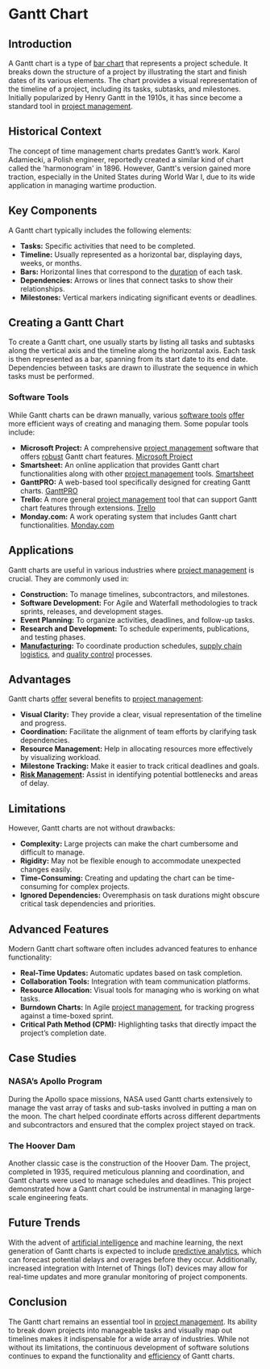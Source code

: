 # Gantt Chart

## Introduction
A Gantt chart is a type of [bar chart](../b/bar_chart.md) that represents a project schedule. It breaks down the structure of a project by illustrating the start and finish dates of its various elements. The chart provides a visual representation of the timeline of a project, including its tasks, subtasks, and milestones. Initially popularized by Henry Gantt in the 1910s, it has since become a standard tool in [project management](../p/project_management.md).

## Historical Context
The concept of time management charts predates Gantt’s work. Karol Adamiecki, a Polish engineer, reportedly created a similar kind of chart called the 'harmonogram' in 1896. However, Gantt's version gained more traction, especially in the United States during World War I, due to its wide application in managing wartime production.

## Key Components
A Gantt chart typically includes the following elements:

- **Tasks:** Specific activities that need to be completed.
- **Timeline:** Usually represented as a horizontal bar, displaying days, weeks, or months.
- **Bars:** Horizontal lines that correspond to the [duration](../d/duration.md) of each task.
- **Dependencies:** Arrows or lines that connect tasks to show their relationships.
- **Milestones:** Vertical markers indicating significant events or deadlines.

## Creating a Gantt Chart
To create a Gantt chart, one usually starts by listing all tasks and subtasks along the vertical axis and the timeline along the horizontal axis. Each task is then represented as a bar, spanning from its start date to its end date. Dependencies between tasks are drawn to illustrate the sequence in which tasks must be performed.

### Software Tools
While Gantt charts can be drawn manually, various [software tools](../s/software_tools_for_trading.md) [offer](../o/offer.md) more efficient ways of creating and managing them. Some popular tools include:

- **Microsoft Project:** A comprehensive [project management](../p/project_management.md) software that offers [robust](../r/robust.md) Gantt chart features. [Microsoft Project](https://www.microsoft.com/en-us/microsoft-365/project/project-management-software)
- **Smartsheet:** An online application that provides Gantt chart functionalities along with other [project management](../p/project_management.md) tools. [Smartsheet](https://www.smartsheet.com)
- **GanttPRO:** A web-based tool specifically designed for creating Gantt charts. [GanttPRO](https://ganttpro.com)
- **Trello:** A more general [project management](../p/project_management.md) tool that can support Gantt chart features through extensions. [Trello](https://trello.com)
- **Monday.com:** A work operating system that includes Gantt chart functionalities. [Monday.com](https://monday.com)

## Applications
Gantt charts are useful in various industries where [project management](../p/project_management.md) is crucial. They are commonly used in:

- **Construction:** To manage timelines, subcontractors, and milestones.
- **Software Development:** For Agile and Waterfall methodologies to track sprints, releases, and development stages.
- **Event Planning:** To organize activities, deadlines, and follow-up tasks.
- **Research and Development:** To schedule experiments, publications, and testing phases.
- **[Manufacturing](../m/manufacturing.md):** To coordinate production schedules, [supply chain](../s/supply_chain.md) [logistics](../l/logistics.md), and [quality control](../q/quality_control.md) processes.

## Advantages
Gantt charts [offer](../o/offer.md) several benefits to [project management](../p/project_management.md):

- **Visual Clarity:** They provide a clear, visual representation of the timeline and progress.
- **Coordination:** Facilitate the alignment of team efforts by clarifying task dependencies.
- **Resource Management:** Help in allocating resources more effectively by visualizing workload.
- **Milestone Tracking:** Make it easier to track critical deadlines and goals.
- **[Risk Management](../r/risk_management.md):** Assist in identifying potential bottlenecks and areas of delay.

## Limitations
However, Gantt charts are not without drawbacks:

- **Complexity:** Large projects can make the chart cumbersome and difficult to manage.
- **Rigidity:** May not be flexible enough to accommodate unexpected changes easily.
- **Time-Consuming:** Creating and updating the chart can be time-consuming for complex projects.
- **Ignored Dependencies:** Overemphasis on task durations might obscure critical task dependencies and priorities.

## Advanced Features
Modern Gantt chart software often includes advanced features to enhance functionality:

- **Real-Time Updates:** Automatic updates based on task completion.
- **Collaboration Tools:** Integration with team communication platforms.
- **Resource Allocation:** Visual tools for managing who is working on what tasks.
- **Burndown Charts:** In Agile [project management](../p/project_management.md), for tracking progress against a time-boxed sprint.
- **Critical Path Method (CPM):** Highlighting tasks that directly impact the project’s completion date.

## Case Studies
### NASA’s Apollo Program
During the Apollo space missions, NASA used Gantt charts extensively to manage the vast array of tasks and sub-tasks involved in putting a man on the moon. The chart helped coordinate efforts across different departments and subcontractors and ensured that the complex project stayed on track.

### The Hoover Dam
Another classic case is the construction of the Hoover Dam. The project, completed in 1935, required meticulous planning and coordination, and Gantt charts were used to manage schedules and deadlines. This project demonstrated how a Gantt chart could be instrumental in managing large-scale engineering feats.

## Future Trends
With the advent of [artificial intelligence](../a/artificial_intelligence_in_trading.md) and machine learning, the next generation of Gantt charts is expected to include [predictive analytics](../p/predictive_analytics.md), which can forecast potential delays and overages before they occur. Additionally, increased integration with Internet of Things (IoT) devices may allow for real-time updates and more granular monitoring of project components.

## Conclusion
The Gantt chart remains an essential tool in [project management](../p/project_management.md). Its ability to break down projects into manageable tasks and visually map out timelines makes it indispensable for a wide array of industries. While not without its limitations, the continuous development of software solutions continues to expand the functionality and [efficiency](../e/efficiency.md) of Gantt charts.